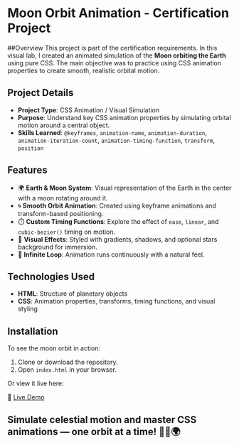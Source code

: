 # Moon Orbit Animation - Certification Project

 ##Overview
This project is part of the certification requirements. In this visual lab, I created an animated simulation of the **Moon orbiting the Earth** using pure CSS. The main objective was to practice using CSS animation properties to create smooth, realistic orbital motion.

## Project Details

- **Project Type**: CSS Animation / Visual Simulation
- **Purpose**: Understand key CSS animation properties by simulating orbital motion around a central object.
- **Skills Learned**: `@keyframes`, `animation-name`, `animation-duration`, `animation-iteration-count`, `animation-timing-function`, `transform`, `position`

## Features

- 🌍 **Earth & Moon System**: Visual representation of the Earth in the center with a moon rotating around it.
- 🌀 **Smooth Orbit Animation**: Created using keyframe animations and transform-based positioning.
- ⏱️ **Custom Timing Functions**: Explore the effect of `ease`, `linear`, and `cubic-bezier()` timing on motion.
- 🌌 **Visual Effects**: Styled with gradients, shadows, and optional stars background for immersion.
- 🔁 **Infinite Loop**: Animation runs continuously with a natural feel.

## Technologies Used

- **HTML**: Structure of planetary objects
- **CSS**: Animation properties, transforms, timing functions, and visual styling

## Installation

To see the moon orbit in action:

1. Clone or download the repository.
2. Open `index.html` in your browser.

Or view it live here:

🔗 [Live Demo](https://abdallahbenj.github.io/Moon-orbit/)

## Simulate celestial motion and master CSS animations — one orbit at a time! 🌙✨🌍
